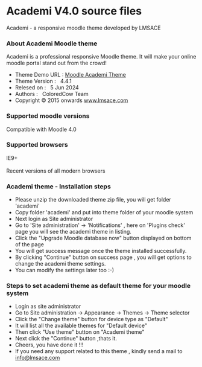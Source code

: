 # Academi V4.0 source files

Academi - a responsive moodle theme developed by LMSACE

<div class="content">
<div class="read-me">

<h3>About Academi Moodle theme</h3>

<p>Academi is a professional responsive Moodle theme. It will make your online moodle portal stand out from the crowd! </p>

<ul>
<li>Theme Demo URL : <a href="https://lmsacelab.com/m42/?theme=academi">Moodle Academi Theme</a></li>

<li>Theme Version : &nbsp; 4.4.1 </li>

<li>Relesed on : &nbsp; 5 Jun 2024</li>

<li>Authors : &nbsp; ColoredCow Team</li>

<li>Copyright &copy; 2015 onwards <a href="http://www.lmsace.com">www.lmsace.com</a></li>

</ul>

<h3>Supported moodle versions</h3>

<p>Compatible with Moodle 4.0 </p>

<h3>Supported browsers</h3>

<p>IE9+ <br /><br />
Recent versions of all modern browsers
</p>

<h3>Academi theme - Installation steps</h3>

<ul>


<li>Please unzip the downloaded theme zip file, you will get folder 'academi'</li>

<li>Copy folder 'academi' and put into theme folder of your moodle system</li>

<li>Next login as Site administrator</li>

<li>Go to 'Site administration' -> 'Notifications' , here on 'Plugins check' page you will see the academi theme in listing.</li>

<li>Click the "Upgrade Moodle database now" button displayed on bottom of the page</li>

<li>You will get success message once the theme installed successfully.</li>

<li>By clicking "Continue" button on success page , you will get options to change the academi theme settings.</li>

<li>You can modify the settings later too :-)</li>

</ul>


<h3>Steps to set academi theme as default theme for your moodle system</h3>

<ul>

<li>Login as site administrator</li>

<li>Go to Site administration -> Appearance -> Themes -> Theme selector</li>

<li>Click the "Change theme" button for device type as "Default"</li>

<li>It will list all the available themes for "Default device"</li>

<li>Then click "Use theme" button on "Academi theme"</li>

<li>Next click the "Continue" button ,thats it.</li>

<li>Cheers, you have done it !!!</li>

<li>If you need any support related to this theme , kindly send a mail to <a href="mailto:info@lmsace.com">info@lmsace.com</a></li>

</ul>

</div>
</div>
